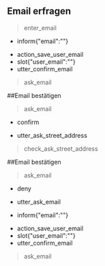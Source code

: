 ## Email erfragen
> enter_email
* inform{"email":""}
 - action_save_user_email
 - slot{"user_email":""}
 - utter_confirm_email
> ask_email

##Email bestätigen
> ask_email 
* confirm
 - utter_ask_street_address
> check_ask_street_address
 
##Email bestätigen
> ask_email 
* deny
 - utter_ask_email
* inform{"email":""}
 - action_save_user_email
 - slot{"user_email":""}
 - utter_confirm_email
> ask_email
